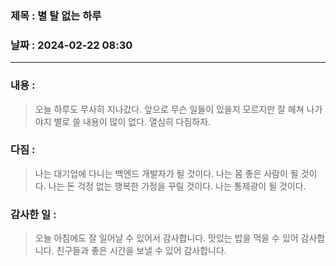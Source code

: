 ### 제목 :  별 탈 없는 하루

### 날짜 : 2024-02-22 08:30

----

### 내용 :
> 오늘 하루도 무사히 지나갔다.
> 앞으로 무슨 일들이 있을지 모르지만
> 잘 헤쳐 나가야지
> 별로 쓸 내용이 많이 없다.
> 열심히 다짐하자.

### 다짐 :
> 나는 대기업에 다니는 백엔드 개발자가 될 것이다.
> 나는 몸 좋은 사람이 될 것이다.
> 나는 돈 걱정 없는 행복한 가정을 꾸릴 것이다.
> 나는 통제광이 될 것이다.
### 감사한 일 :
> 오늘 아침에도 잘 일어날 수 있어서 감사합니다.
> 맛있는 밥을 먹을 수 있어 감사합니다.
> 친구들과 좋은 시간을 보낼 수 있어 감사합니다.